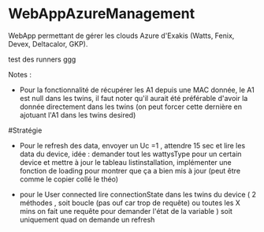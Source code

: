 # WebAppAzureManagement

WebApp permettant de gérer les clouds Azure d'Exakis (Watts, Fenix, Devex, Deltacalor, GKP).

test des runners ggg

Notes :

- Pour la fonctionnalité de récupérer les A1 depuis une MAC donnée, le A1 est null 
dans les twins, il faut noter qu'il aurait été préférable d'avoir la donnée directement dans les twins
  (on peut forcer cette dernière en ajotuant l'A1 dans les twins desired)

#Stratégie


- Pour le refresh des data, envoyer un Uc =1 , attendre 15 sec et lire les data du device, idée : demander tout les wattysType pour un certain device et mettre à jour le tableau listinstallation, 
implémenter une fonction de loading pour montrer que ça a bien mis à jour (peut être comme le copier collé le théo)



- pour le User connected lire connectionState dans les twins du device ( 2 méthodes , soit boucle (pas ouf car trop de requête) ou toutes les X mins on fait une requête pour demander l'état de la variable
) soit uniquement quad on demande un refresh
